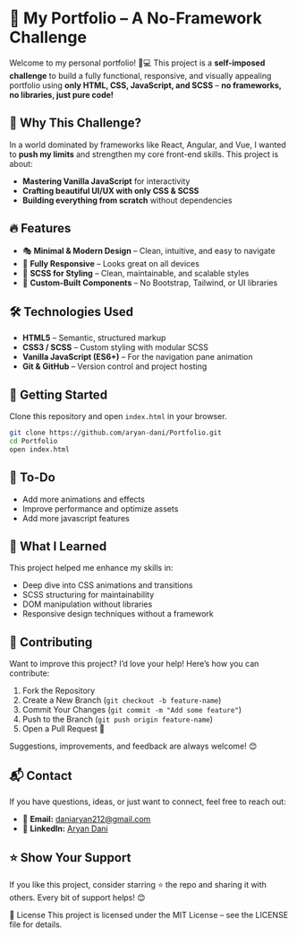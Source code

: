 # 🚀 My Portfolio – A No-Framework Challenge  

Welcome to my personal portfolio! 🎨💻 This project is a **self-imposed challenge** to build a fully functional, responsive, and visually appealing portfolio using **only HTML, CSS, JavaScript, and SCSS** – **no frameworks, no libraries, just pure code!**  

## 🌟 Why This Challenge?  

In a world dominated by frameworks like React, Angular, and Vue, I wanted to **push my limits** and strengthen my core front-end skills. This project is about:  
- **Mastering Vanilla JavaScript** for interactivity  
- **Crafting beautiful UI/UX with only CSS & SCSS**  
- **Building everything from scratch** without dependencies  

## 🔥 Features  

- 🎭 **Minimal & Modern Design** – Clean, intuitive, and easy to navigate  
- 📱 **Fully Responsive** – Looks great on all devices  
- 🎨 **SCSS for Styling** – Clean, maintainable, and scalable styles  
- 📂 **Custom-Built Components** – No Bootstrap, Tailwind, or UI libraries  

## 🛠️ Technologies Used  

- **HTML5** – Semantic, structured markup  
- **CSS3 / SCSS** – Custom styling with modular SCSS  
- **Vanilla JavaScript (ES6+)** – For the navigation pane animation 
- **Git & GitHub** – Version control and project hosting  

## 🚀 Getting Started  

Clone this repository and open `index.html` in your browser.  

```sh
git clone https://github.com/aryan-dani/Portfolio.git
cd Portfolio
open index.html
```
## 📌 To-Do

- Add more animations and effects
- Improve performance and optimize assets
- Add more javascript features 

## 🎯 What I Learned

This project helped me enhance my skills in:

- Deep dive into CSS animations and transitions
- SCSS structuring for maintainability
- DOM manipulation without libraries
- Responsive design techniques without a framework

## 🤝 Contributing

Want to improve this project? I’d love your help! Here’s how you can contribute:

1. Fork the Repository
2. Create a New Branch (`git checkout -b feature-name`)
3. Commit Your Changes (`git commit -m "Add some feature"`)
4. Push to the Branch (`git push origin feature-name`)
5. Open a Pull Request 🚀

Suggestions, improvements, and feedback are always welcome! 😊

## 📬 Contact

If you have questions, ideas, or just want to connect, feel free to reach out:

- 📧 **Email:** daniaryan212@gmail.com
- 🔗 **LinkedIn:** [Aryan Dani](https://www.linkedin.com/in/aryandani/)

## ⭐ Show Your Support

If you like this project, consider starring ⭐ the repo and sharing it with others. Every bit of support helps! 😊

📄 License
This project is licensed under the MIT License – see the LICENSE file for details.
